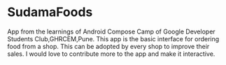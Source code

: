 # SudamaFoods
App from the learnings of Android Compose Camp of Google Developer Students Club,GHRCEM,Pune.
This app is the basic interface for ordering food from a shop.
This can be adopted by every shop to improve their sales.
I would love to contribute more to the app and make it interactive.
